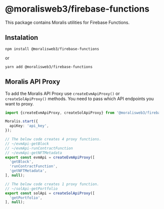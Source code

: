 # @moralisweb3/firebase-functions

This package contains Moralis utilities for Firebase Functions.

## Instalation

```
npm install @moralisweb3/firebase-functions
```

or

```
yarn add @moralisweb3/firebase-functions
```

## Moralis API Proxy

To add the Moralis API Proxy use `createEvmApiProxy()` or `createSolApiProxy()` methods. You need to pass which API endpoints you want to proxy.

```ts
import {createEvmApiProxy, createSolApiProxy} from '@moralisweb3/firebase-functions';

Moralis.start({
  apiKey: 'api_key',
});

// The below code creates 4 proxy functions.
// ~/evmApi-getBlock
// ~/evmApi-runContractFunction
// ~/evmApi-getNFTMetadata
export const evmApi = createEvmApiProxy([
  'getBlock',
  'runContractFunction',
  'getNFTMetadata',
], null);

// The below code creates 1 proxy function.
// ~/solApi-getPortfolio
export const solApi = createSolApiProxy([
  'getPortfolio',
], null);
```
